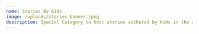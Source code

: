 ```yaml
---
name: Stories By Kids
image: /uploads/stories-banner.jpeg
description: Special Category to host stories authored by Kids in the age range of 5 to 15.
---
```

